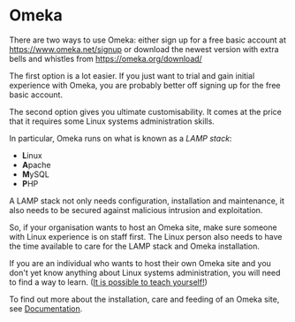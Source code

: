 Omeka
====

There are two ways to use Omeka: either sign up for a free basic account at https://www.omeka.net/signup
or download the newest version with extra bells and whistles from https://omeka.org/download/

The first option is a lot easier.
If you just want to trial and gain initial experience with Omeka,
you are probably better off signing up for the free basic account.

The second option gives you ultimate customisability.
It comes at the price that it requires some Linux systems administration skills.

In particular, Omeka runs on what is known as a *LAMP stack*:

- **L**inux
- **A**pache
- **M**ySQL
- **P**HP

A LAMP stack not only needs configuration, installation and maintenance,
it also needs to be secured against malicious intrusion and exploitation.

So, if your organisation wants to host an Omeka site,
make sure someone with Linux experience is on staff first.
The Linux person also needs to have the time available to care for the LAMP stack and Omeka installation.

If you are an individual who wants to host their own Omeka site and you don't yet know anything about Linux systems administration,
you will need to find a way to learn.
([It is possible to teach yourself!](https://opensource.com/education/14/4/windows-to-linux-system-administration))

To find out more about the installation, care and feeding of an Omeka site,
see [Documentation](https://omeka.org/codex/Documentation).
